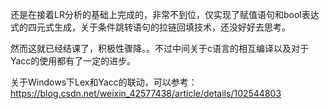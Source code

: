 还是在接着LR分析的基础上完成的，非常不到位，仅实现了赋值语句和bool表达式的四元式生成，关于条件跳转语句的拉链回填技术，还没好好去思考。

然而这就已经结课了，积极性骤降。。不过中间关于c语言的相互编译以及对于Yacc的使用都有了一定的进步。

关于Windows下Lex和Yacc的联动，可以参考：https://blog.csdn.net/weixin_42577438/article/details/102544803

